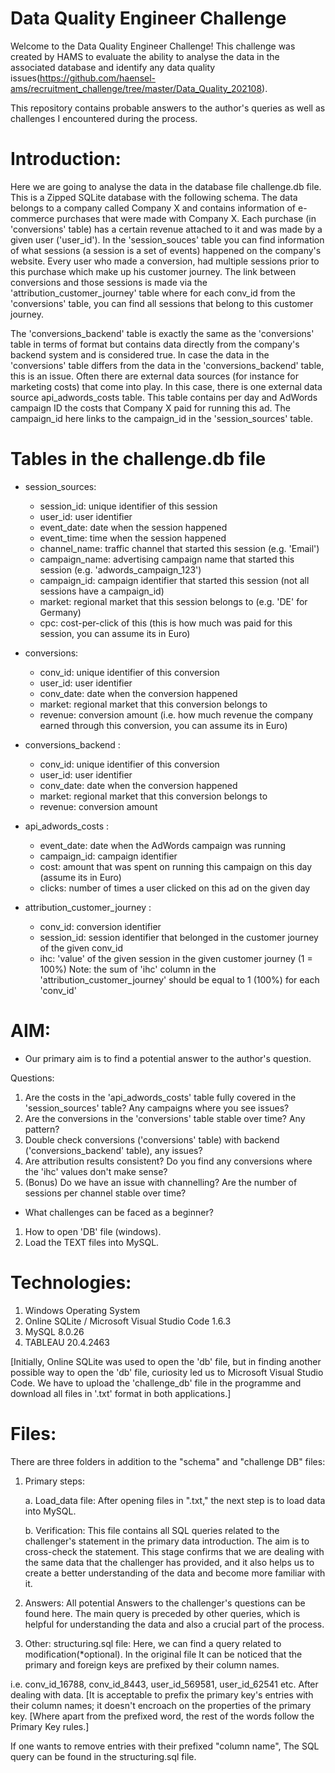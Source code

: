 # Data Quality Engineer Challenge

Welcome to the Data Quality Engineer Challenge! This challenge
was created by HAMS to evaluate the ability to analyse the data
in the associated database and identify any data quality issues(https://github.com/haensel-ams/recruitment_challenge/tree/master/Data_Quality_202108).

This repository contains probable answers to the author's queries as well as challenges I encountered during the process.

# Introduction:

Here we are going to analyse the data in the database file challenge.db file. This is a Zipped SQLite database with the following schema.
The data belongs to a company called Company X and contains information of e-commerce purchases that were made with Company X. Each purchase (in 'conversions' table) has a certain revenue attached to it and was made by a given user ('user_id'). In the 'session_souces' table you can find information of what sessions (a session is a set of events) happened on the company's website. Every user who made a conversion, had multiple sessions prior to this purchase which make up his customer journey. The link between conversions and those sessions is made via the 'attribution_customer_journey' table where for each conv_id from the 'conversions' table, you can find all sessions that belong to this customer journey.

The 'conversions_backend' table is exactly the same as the 'conversions' table in terms of format but contains data directly from the company's backend system and is considered true. In case the data in the 'conversions' table differs from the data in the 'conversions_backend' table, this is an issue.
Often there are external data sources (for instance for marketing costs) that come into play. In this case, there is one external data source api_adwords_costs table. This table contains per day and AdWords campaign ID the costs that Company X paid for running this ad. The campaign_id here links to the campaign_id in the 'session_sources' table.


# Tables in the challenge.db file
+ session_sources:

  * session_id: unique identifier of this session
  * user_id: user identifier
  * event_date: date when the session happened
  * event_time: time when the session happened
  *	channel_name: traffic channel that started this session (e.g. 'Email')
  *	campaign_name: advertising campaign name that started this session (e.g. 'adwords_campaign_123')
  *	campaign_id: campaign identifier that started this session (not all sessions have a campaign_id)
  *	market: regional market that this session belongs to (e.g. 'DE' for Germany)
  *	cpc: cost-per-click of this (this is how much was paid for this session, you can assume its in Euro)

* conversions:
  *	conv_id: unique identifier of this conversion
  *	user_id: user identifier
  *	conv_date: date when the conversion happened
  *	market: regional market that this conversion belongs to
  *	revenue: conversion amount (i.e. how much revenue the company earned through this conversion, you can assume                  its in Euro)

* conversions_backend :
  *	conv_id: unique identifier of this conversion
  *	user_id: user identifier
  *	conv_date: date when the conversion happened
  *	market: regional market that this conversion belongs to
  *	revenue: conversion amount

* api_adwords_costs :
  *	event_date: date when the AdWords campaign was running
  *	campaign_id: campaign identifier
  *	cost: amount that was spent on running this campaign on this day (assume its in Euro)
  *	clicks: number of times a user clicked on this ad on the given day

* attribution_customer_journey :
  * conv_id: conversion identifier
  * session_id: session identifier that belonged in the customer journey of the given conv_id
  * ihc: 'value' of the given session in the given customer journey (1 = 100%)
Note: the sum of 'ihc' column in the 'attribution_customer_journey' should be equal to 1 (100%) for each 'conv_id'

# AIM:

* Our primary aim is to find a potential answer to the author's question. 

Questions: 
1. Are the costs in the 'api_adwords_costs' table fully covered in the 'session_sources' table? Any 		campaigns where you see issues?
2. Are the conversions in the 'conversions' table stable over time? Any pattern?
3. Double check conversions ('conversions' table) with backend ('conversions_backend' table), any 		issues?
4. Are attribution results consistent? Do you find any conversions where the 'ihc' values don't make 		sense?
5. (Bonus) Do we have an issue with channelling? Are the number of sessions per channel stable over 		time?


* What challenges can be faced as a beginner?
1. How to open 'DB' file (windows).
2. Load the TEXT files into MySQL.

# Technologies: 

1. Windows Operating System
2. Online SQLite / Microsoft Visual Studio Code 1.6.3
3. MySQL 8.0.26
4. TABLEAU 20.4.2463

[Initially, Online SQLite was used to open the 'db' file, but in finding another possible way to open the 'db' file, curiosity led us to Microsoft Visual Studio Code.
We have to upload the 'challenge_db' file in the programme and download all files in '.txt' format in both applications.]

# Files:

There are three folders in addition to the "schema" and "challenge DB" files:

1. Primary steps:

	a. Load_data file: After opening files in ".txt," the next step is to load data into MySQL.

	b. Verification:  This file contains all SQL queries related to the challenger's statement in the primary 		data introduction. The aim is to cross-check the statement. This stage confirms that we are dealing 		with the same data that the challenger has provided, and it also helps us to create a better 		understanding of the data and become more familiar with it.

2. Answers: All potential Answers to the challenger's questions can be found here.
 The main query is preceded by other queries, which is helpful for understanding the data 	and also a crucial part of the process.

3. Other: 
	structuring.sql file: Here, we can find a query related to modification(*optional).
  In the original file It can be noticed that the primary and foreign keys are prefixed by their column names.
   
  i.e. conv_id_16788, conv_id_8443, 	user_id_569581, user_id_62541 etc. After dealing with data.
	[It is acceptable to prefix the primary key's entries with their column names; it doesn't encroach on the 	properties of the primary key. [Where apart from the prefixed word, the rest of the words follow the Primary 	Key rules.]

If one wants to remove entries with their prefixed "column name", The SQL query can be found in the 		structuring.sql file.